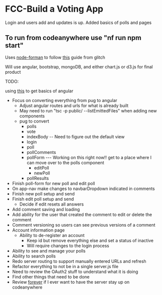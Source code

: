 FCC-Build a Voting App
=========================

Login and users add and updates is up.
Added basics of polls and pages

To run from codeanywhere use "nf run npm start"
--------------------------
Uses [node-forman](https://github.com/strongloop/node-foreman) to follow [this](https://support.glitch.com/t/what-changes-do-i-need-to-make-to-my-project-to-host-on-my-own-machine/1382/2) guide from glitch


Will use angular, bootstrap, mongoDB, and either chart.js or d3.js for final product

TODO:

using [this](https://angular.io/tutorial/toh-pt4#inject-the-heroservice) to get basics of angular

* Focus on converting everything from pug to angular
  * Adjust angular routes and urls for what is already built
  * May need to run "tsc -p public/ --listEmittedFiles" when adding new components
  * pug to convert
    * polls
    * vote
    * indexBody -- Need to figure out the default view
    * login
    * poll
    * pollComments
    * pollForm  --- Working on this right now!! get to a place where I can move over to the polls component
      * editPoll
      * newPoll
    * pollResults
* Finish poll-form for new poll and edit poll
* On app-nav make changes to navbarDropdown indicated in comments
* Finish new poll setup and send
* Finish edit poll setup and send
  * Decide if edit resets all answers
* Add comment saving and loading
* Add ability for the user that created the comment to edit or delete the comment
* Comment versioning so users can see previous versions of a comment
* Account information page
  * Ability to de-register an account
    * Keep id but remove everything else and set a status of inactive
    * Will require changes to the login process
* Ability to see and manage your polls
* Ability to search polls
* Redo server routing to support manually entered URLs and refresh
* Refactor everything to not be in a single server.js file
* Need to review the OAuth2 stuff to understand what it is doing
* Find other things that need to be done
* Review [forever](https://www.npmjs.com/package/forever) if I ever want to have the server stay up on codeanywhere